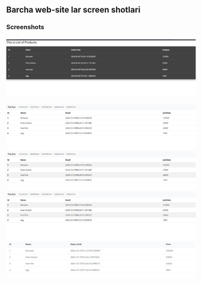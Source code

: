 ## Barcha web-site lar screen shotlari
### Screenshots
###
![Screenshot 1](/image1.png)
###
![Screenshot 2](/image2.png)
![Screenshot 3](/image3.png)
![Screenshot 4](/image4.png)
![Screenshot 5](/image5.png)
